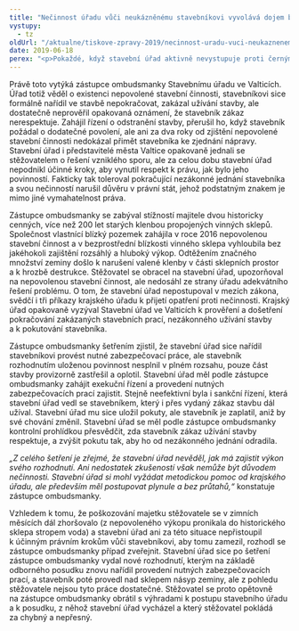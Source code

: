 ```yaml
---
title: "Nečinnost úřadu vůči neukázněnému stavebníkovi vyvolává dojem beztrestnosti"
vystupy:
  - tz
oldUrl: "/aktualne/tiskove-zpravy-2019/necinnost-uradu-vuci-neukaznenemu-stavebnikovi-vyvolava-dojem-beztrestnosti"
date: 2019-06-18
perex: "<p>Pokaždé, když stavební úřad aktivně nevystupuje proti černým stavbám, vytváří dojem beztrestnosti těch, kdo nerespektují zákony, a zvyšuje nedůvěru v řádný výkon veřejné správy u lidí, kteří jsou nepovolenou stavební činností přímo dotčeni. V každém případě takový úřad neplní řádně své povinnosti.</p>"
---
```


<!-- imported from the old website -->

<p>Právě toto vytýká zástupce ombudsmanky Stavebnímu úřadu ve Valticích. Úřad totiž věděl o existenci nepovolené stavební činnosti, stavebníkovi sice formálně nařídil ve stavbě nepokračovat, zakázal užívání stavby, ale dostatečně neprověřil opakovaná oznámení, že stavebník zákaz nerespektuje. Zahájil řízení o odstranění stavby, přerušil ho, když stavebník požádal o dodatečné povolení, ale ani za dva roky od zjištění nepovolené stavební činnosti nedokázal přimět stavebníka ke zjednání nápravy. Stavební úřad i představitelé města Valtice opakovaně jednali se stěžovatelem o řešení vzniklého sporu, ale za celou dobu stavební úřad nepodnikl účinné kroky, aby vynutil respekt k právu, jak bylo jeho povinností. Fakticky tak toleroval pokračující nezákonné jednání stavebníka a svou nečinností narušil důvěru v právní stát, jehož podstatným znakem je mimo jiné vymahatelnost práva.</p> <p>Zástupce ombudsmanky se zabýval stížností majitele dvou historicky cenných, více než 200 let starých klenbou propojených vinných sklepů. Společnost vlastnící blízký pozemek zahájila v roce 2016 nepovolenou stavební činnost a v bezprostřední blízkosti vinného sklepa vyhloubila bez jakéhokoli zajištění rozsáhlý a hluboký výkop. Odtěžením značného množství zeminy došlo k narušení valené klenby v části sklepních prostor a k hrozbě destrukce. Stěžovatel se obracel na stavební úřad, upozorňoval na nepovolenou stavební činnost, ale nedosáhl ze strany úřadu adekvátního řešení problému. O tom, že stavební úřad nepostupoval v mezích zákona, svědčí i tři příkazy krajského úřadu k přijetí opatření proti nečinnosti. Krajský úřad opakovaně vyzýval Stavební úřad ve Valticích k prověření a došetření pokračování zakázaných stavebních prací, nezákonného užívání stavby a k pokutování stavebníka.</p> <p>Zástupce ombudsmanky šetřením zjistil, že stavební úřad sice nařídil stavebníkovi provést nutné zabezpečovací práce, ale stavebník rozhodnutím uloženou povinnost nesplnil v plném rozsahu, pouze část stavby provizorně zastřešil a oplotil. Stavební úřad měl podle zástupce ombudsmanky zahájit exekuční řízení a provedení nutných zabezpečovacích prací zajistit. Stejně neefektivní byla i sankční řízení, která stavební úřad vedl se stavebníkem, který i přes vydaný zákaz stavbu dál užíval. Stavební úřad mu sice uložil pokuty, ale stavebník je zaplatil, aniž by své chování změnil. Stavební úřad se měl podle zástupce ombudsmanky kontrolní prohlídkou přesvědčit, zda stavebník zákaz užívání stavby respektuje, a zvýšit pokutu tak, aby ho od nezákonného jednání odradila.</p> <p><i>„Z celého šetření je zřejmé, že stavební úřad nevěděl, jak má zajistit výkon svého rozhodnutí. Ani nedostatek zkušeností však nemůže být důvodem nečinnosti. Stavební úřad si mohl vyžádat metodickou pomoc od krajského úřadu, ale především měl postupovat plynule a bez průtahů,“</i> konstatuje zástupce ombudsmanky.</p> <p>Vzhledem k tomu, že poškozování majetku stěžovatele se v zimních měsících dál zhoršovalo (z nepovoleného výkopu pronikala do historického sklepa stropem voda) a stavební úřad ani za této situace nepřistoupil k účinným právním krokům vůči stavebníkovi, aby tomu zamezil, rozhodl se zástupce ombudsmanky případ zveřejnit. Stavební úřad sice po šetření zástupce ombudsmanky vydal nové rozhodnutí, kterým na základě odborného posudku znovu nařídil provedení nutných zabezpečovacích prací, a stavebník poté provedl nad sklepem násyp zeminy, ale z pohledu stěžovatele nejsou tyto práce dostatečné. Stěžovatel se proto opětovně na zástupce ombudsmanky obrátil s výhradami k postupu stavebního úřadu a k posudku, z něhož stavební úřad vycházel a který stěžovatel pokládá za chybný a nepřesný.</p>

